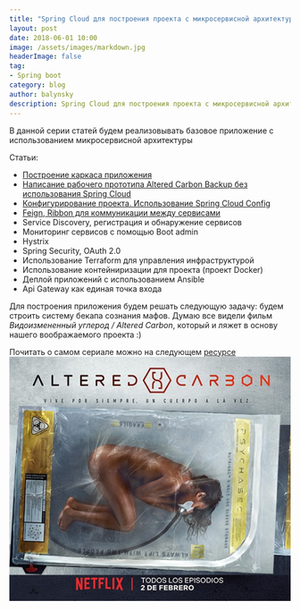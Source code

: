 ```yaml
---
title: "Spring Cloud для построения проекта с микросервисной архитектурой"
layout: post
date: 2018-06-01 10:00
image: /assets/images/markdown.jpg
headerImage: false
tag:
- Spring boot
category: blog
author: balynsky
description: Spring Cloud для построения проекта с микросервисной архитектурой
---
```


В данной серии статей будем реализовывать базовое приложение с использованием
микросервисной архитектуры

Статьи:

- [Построение каркаса приложения][3]
- [Написание рабочего прототипа Altered Carbon Backup без использования Spring Cloud][4]
- [Конфигурирование проекта. Использование Spring Cloud Config][5]
- [Feign, Ribbon для коммуникации между сервисами][6]
- Service Discovery, регистрация и обнаружение сервисов
- Мониторинг сервисов с помощью Boot admin 
- Hystrix
- Spring Security, OAuth 2.0
- Использование Terraform для управления инфраструктурой
- Использование контейниризации для проекта (проект Docker)
- Деплой приложений с использованием Ansible
- Api Gateway как единая точка входа

Для построения приложения будем решать следующую задачу: будем строить систему бекапа сознания мафов. 
Думаю все видели фильм _Видоизмененный углерод / Altered Carbon_, который и ляжет в основу 
нашего воображаемого проекта  :)


Почитать о самом сериале можно на следующем [ресурсе][2]
![Markdowm Image][1]


[1]: /assets/images/posts/2018-06-01/AlteredCarbon.jpg
[2]: https://meduza.io/feature/2018/02/11/vidoizmenennyy-uglerod-seks-nasilie-i-pogruzhenie-v-led
[3]: /spring-cloud-project-structure
[4]: /ac-backup-project-without-cloud
[5]: /ac-backup-project-config-server
[6]: /ac-backup-project-feign-ribbon
